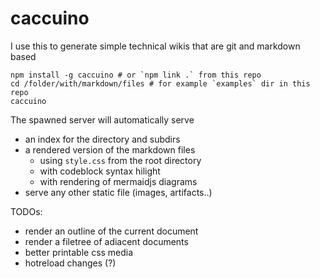 # caccuino

I use this to generate simple technical wikis that are git and markdown based

    npm install -g caccuino # or `npm link .` from this repo
    cd /folder/with/markdown/files # for example `examples` dir in this repo
    caccuino
  
The spawned server will automatically serve 

- an index for the directory and subdirs
- a rendered version of the markdown files
  - using `style.css` from the root directory
  - with codeblock syntax hilight
  - with rendering of mermaidjs diagrams
- serve any other static file (images, artifacts..)

TODOs:

- render an outline of the current document
- render a filetree of adiacent documents
- better printable css media
- hotreload changes (?)
